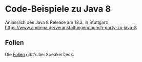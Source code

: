 # Code-Beispiele zu Java 8

Anlässlich des Java 8 Release am 18.3. in Stuttgart:  
<https://www.andrena.de/veranstaltungen/launch-party-zu-java-8>

## Folien

Die [Folien](https://speakerdeck.com/marcphilipp/java-8-launch-party) gibt's bei SpeakerDeck.
